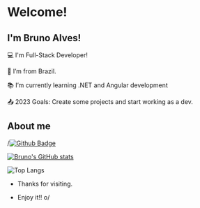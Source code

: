 # Welcome!

 

## I'm Bruno Alves!

 

:computer: I'm Full-Stack Developer!

:house_with_garden: I’m from Brazil.

:books: I’m currently learning .NET and Angular development

:outbox_tray: 2023 Goals: Create some projects and start working as a dev.

 

## About me

/[![Github Badge](https://img.shields.io/badge/-Github-000?style=flat-square&logo=Github&logoColor=white&link=LINK_GIT)](LINK_GIT)

[![Bruno's GitHub stats](https://github-readme-stats.vercel.app/api?username=brunoalveslp&theme=dracula)](https://github.com/brunoalveslp/github-readme-stats)

![Top Langs](https://github-readme-stats.vercel.app/api/top-langs/?username=brunoalveslp&langs_count=6&theme=tokyonight)

- Thanks for visiting.

- Enjoy it!! o/
